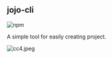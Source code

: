 ## jojo-cli
![npm](https://img.shields.io/npm/v/@jojos/jojo-cli)

A simple tool for easily creating project.

![cc4.jpeg](https://i.loli.net/2019/07/30/5d402c80a37f061143.jpeg)
